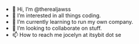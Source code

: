 - 👋 Hi, I’m @therealjawss
- 👀 I’m interested in all things coding.
- 🌱 I’m currently learning to run my own company.
- 💞️ I’m looking to collaborate on stuff.
- 📫 How to reach me jocelyn at itsybit dot se

<!---
therealjawss/therealjawss is a ✨ special ✨ repository because its `README.md` (this file) appears on your GitHub profile.
You can click the Preview link to take a look at your changes.
--->
